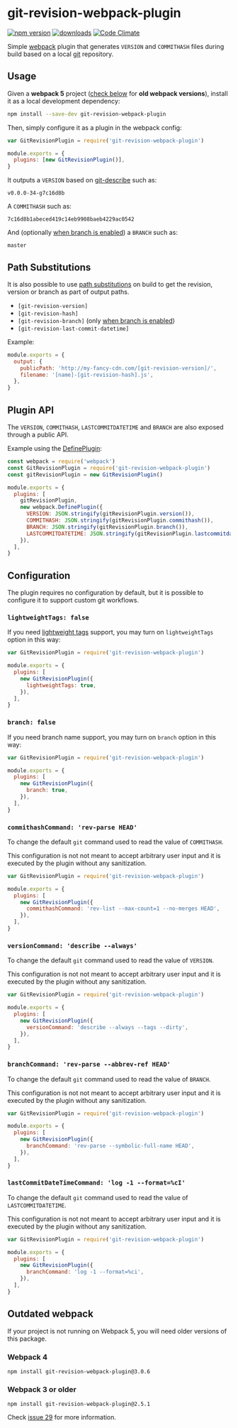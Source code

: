 # git-revision-webpack-plugin

[![npm version](https://badge.fury.io/js/git-revision-webpack-plugin.svg)](https://badge.fury.io/js/git-revision-webpack-plugin)
[![downloads](https://img.shields.io/npm/dm/git-revision-webpack-plugin.svg?style=flat-square)](https://www.npmjs.com/package/git-revision-webpack-plugin)
[![Code Climate](https://codeclimate.com/github/pirelenito/git-revision-webpack-plugin/badges/gpa.svg)](https://codeclimate.com/github/pirelenito/git-revision-webpack-plugin)

Simple [webpack](https://webpack.js.org/) plugin that generates `VERSION` and `COMMITHASH` files during build based on a local [git](http://www.git-scm.com/) repository.

## Usage

Given a **webpack 5** project ([check below](#outdated-webpack) for **old webpack versions**), install it as a local development dependency:

```bash
npm install --save-dev git-revision-webpack-plugin
```

Then, simply configure it as a plugin in the webpack config:

```javascript
var GitRevisionPlugin = require('git-revision-webpack-plugin')

module.exports = {
  plugins: [new GitRevisionPlugin()],
}
```

It outputs a `VERSION` based on [git-describe](http://www.git-scm.com/docs/git-describe) such as:

```
v0.0.0-34-g7c16d8b
```

A `COMMITHASH` such as:

```
7c16d8b1abeced419c14eb9908baeb4229ac0542
```

And (optionally [when branch is enabled](#branch-false)) a `BRANCH` such as:

```
master
```

## Path Substitutions

It is also possible to use [path substitutions](https://webpack.js.org/configuration/output/#output-filename) on build to get the revision, version or branch as part of output paths.

- `[git-revision-version]`
- `[git-revision-hash]`
- `[git-revision-branch]` (only [when branch is enabled](#branch-false))
- `[git-revision-last-commit-datetime]`

Example:

```javascript
module.exports = {
  output: {
    publicPath: 'http://my-fancy-cdn.com/[git-revision-version]/',
    filename: '[name]-[git-revision-hash].js',
  },
}
```

## Plugin API

The `VERSION`, `COMMITHASH`, `LASTCOMMITDATETIME` and `BRANCH` are also exposed through a public API.

Example using the [DefinePlugin](https://webpack.js.org/plugins/define-plugin/#usage):

```javascript
const webpack = require('webpack')
const GitRevisionPlugin = require('git-revision-webpack-plugin')
const gitRevisionPlugin = new GitRevisionPlugin()

module.exports = {
  plugins: [
    gitRevisionPlugin,
    new webpack.DefinePlugin({
      VERSION: JSON.stringify(gitRevisionPlugin.version()),
      COMMITHASH: JSON.stringify(gitRevisionPlugin.commithash()),
      BRANCH: JSON.stringify(gitRevisionPlugin.branch()),
      LASTCOMMITDATETIME: JSON.stringify(gitRevisionPlugin.lastcommitdatetime()),
    }),
  ],
}
```

## Configuration

The plugin requires no configuration by default, but it is possible to configure it to support custom git workflows.

### `lightweightTags: false`

If you need [lightweight tags](https://git-scm.com/book/en/v2/Git-Basics-Tagging#_lightweight_tags) support, you may turn on `lightweightTags` option in this way:

```javascript
var GitRevisionPlugin = require('git-revision-webpack-plugin')

module.exports = {
  plugins: [
    new GitRevisionPlugin({
      lightweightTags: true,
    }),
  ],
}
```

### `branch: false`

If you need branch name support, you may turn on `branch` option in this way:

```javascript
var GitRevisionPlugin = require('git-revision-webpack-plugin')

module.exports = {
  plugins: [
    new GitRevisionPlugin({
      branch: true,
    }),
  ],
}
```

### `commithashCommand: 'rev-parse HEAD'`

To change the default `git` command used to read the value of `COMMITHASH`.

This configuration is not not meant to accept arbitrary user input and it is executed by the plugin without any sanitization.

```javascript
var GitRevisionPlugin = require('git-revision-webpack-plugin')

module.exports = {
  plugins: [
    new GitRevisionPlugin({
      commithashCommand: 'rev-list --max-count=1 --no-merges HEAD',
    }),
  ],
}
```

### `versionCommand: 'describe --always'`

To change the default `git` command used to read the value of `VERSION`.

This configuration is not not meant to accept arbitrary user input and it is executed by the plugin without any sanitization.

```javascript
var GitRevisionPlugin = require('git-revision-webpack-plugin')

module.exports = {
  plugins: [
    new GitRevisionPlugin({
      versionCommand: 'describe --always --tags --dirty',
    }),
  ],
}
```

### `branchCommand: 'rev-parse --abbrev-ref HEAD'`

To change the default `git` command used to read the value of `BRANCH`.

This configuration is not not meant to accept arbitrary user input and it is executed by the plugin without any sanitization.

```javascript
var GitRevisionPlugin = require('git-revision-webpack-plugin')

module.exports = {
  plugins: [
    new GitRevisionPlugin({
      branchCommand: 'rev-parse --symbolic-full-name HEAD',
    }),
  ],
}
```

### `lastCommitDateTimeCommand: 'log -1 --format=%cI'`

To change the default `git` command used to read the value of `LASTCOMMITDATETIME`.

This configuration is not not meant to accept arbitrary user input and it is executed by the plugin without any sanitization.

```javascript
var GitRevisionPlugin = require('git-revision-webpack-plugin')

module.exports = {
  plugins: [
    new GitRevisionPlugin({
      branchCommand: 'log -1 --format=%ci',
    }),
  ],
}
```

## Outdated webpack

If your project is not running on Webpack 5, you will need older versions of this package.

### Webpack 4

```
npm install git-revision-webpack-plugin@3.0.6
```

### Webpack 3 or older

```
npm install git-revision-webpack-plugin@2.5.1
```

Check [issue 29](https://github.com/pirelenito/git-revision-webpack-plugin/issues/29) for more information.
